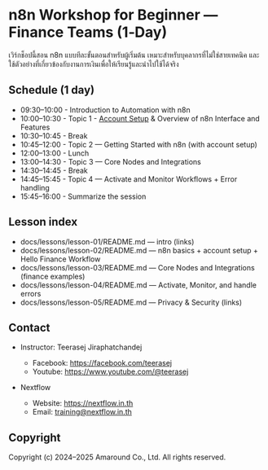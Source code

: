 # n8n Workshop for Beginner — Finance Teams (1‑Day)

เวิร์กช็อปนี้สอน n8n แบบทีละขั้นตอนสำหรับผู้เริ่มต้น เหมาะสำหรับบุคลากรที่ไม่ใช่สายเทคนิค และใช้ตัวอย่างที่เกี่ยวข้องกับงานการเงินเพื่อให้เรียนรู้และนำไปใช้ได้จริง

## Schedule (1 day)
- 09:30–10:00 - Introduction to Automation with n8n 
- 10:00–10:30 - Topic 1 - [Account Setup](/docs/lessons/lesson-02/register.md) & Overview of n8n Interface and Features
- 10:30–10:45 - Break
- 10:45–12:00 - Topic 2 — Getting Started with n8n (with account setup)
- 12:00–13:00 - Lunch
- 13:00–14:30 - Topic 3 — Core Nodes and Integrations
- 14:30–14:45 - Break
- 14:45–15:45 - Topic 4 — Activate and Monitor Workflows + Error handling
- 15:45–16:00 - Summarize the session

## Lesson index
- docs/lessons/lesson-01/README.md — intro (links)
- docs/lessons/lesson-02/README.md — n8n basics + account setup + Hello Finance Workflow
- docs/lessons/lesson-03/README.md — Core Nodes and Integrations (finance examples)
- docs/lessons/lesson-04/README.md — Activate, Monitor, and handle errors
- docs/lessons/lesson-05/README.md — Privacy & Security (links)

## Contact

- Instructor: Teerasej Jiraphatchandej
    - Facebook: https://facebook.com/teerasej
    - Youtube: https://www.youtube.com/@teerasej

- Nextflow
    - Website: https://nextflow.in.th
    - Email: [training@nextflow.in.th](mailto:training@nextflow.in.th)


## Copyright

Copyright (c) 2024–2025 Amaround Co., Ltd. All rights reserved.

